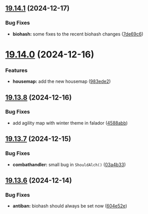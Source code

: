 ## [19.14.1](https://github.com/Torwent/WaspLib/compare/v19.14.0...v19.14.1) (2024-12-17)


### Bug Fixes

* **biohash:** some fixes to the recent biohash changes ([7de69c6](https://github.com/Torwent/WaspLib/commit/7de69c6323e4a3d3aad89c66cd1882f8adbbc209))



# [19.14.0](https://github.com/Torwent/WaspLib/compare/v19.13.8...v19.14.0) (2024-12-16)


### Features

* **housemap:** add the new housemap ([983ede2](https://github.com/Torwent/WaspLib/commit/983ede26330fcea123e20b72e81cd627d35e6e24))



## [19.13.8](https://github.com/Torwent/WaspLib/compare/v19.13.7...v19.13.8) (2024-12-16)


### Bug Fixes

* add agility map with winter theme in falador ([4588abb](https://github.com/Torwent/WaspLib/commit/4588abbe309cd176edd4855264f4e15a252da1be))



## [19.13.7](https://github.com/Torwent/WaspLib/compare/v19.13.6...v19.13.7) (2024-12-15)


### Bug Fixes

* **combathandler:** small bug in `ShouldAlch()` ([03a4b33](https://github.com/Torwent/WaspLib/commit/03a4b335689ee3fd3ced9018572cd97c8cdee826))



## [19.13.6](https://github.com/Torwent/WaspLib/compare/v19.13.5...v19.13.6) (2024-12-14)


### Bug Fixes

* **antiban:** biohash should always be set now ([604e52e](https://github.com/Torwent/WaspLib/commit/604e52e17a93a3ad6879f8fab1a7c639948a7fe0))



